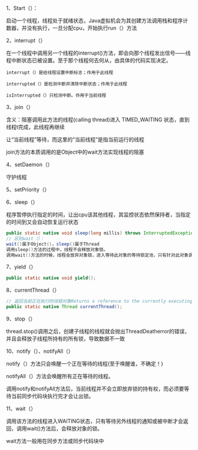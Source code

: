 1、Start（）：

启动一个线程，线程处于就绪状态，Java虚拟机会为其创建方法调用栈和程序计数器，并没有执行，一旦分配cpu，开始执行run（）方法

2、interrupt（）

在一个线程中调用另一个线程的interrupt()方法，即会向那个线程发出信号——线程中断状态已被设置。至于那个线程何去何从，由具体的代码实现决定。

```
interrupt（）是给线程设置中断标志；作用于此线程

interrupted（）是检测中断并清除中断状态；作用于此线程

isInterrupted（）只检测中断。作用于当前线程
```

3、join（）

含义：阻塞调用此方法的线程(calling thread)进入 TIMED_WAITING 状态，直到线程t完成，此线程再继续

让“当前线程”等待，而这里的“当前线程”是指当前运行的线程

join方法的本质调用的是Object中的wait方法实现线程的阻塞

4、setDaemon（）

守护线程

5、setPriority（）

6、sleep（）

程序暂停执行指定的时间，让出cpu该其他线程，其监控状态依然保持者，当指定的时间到又会自动恢复运行状态

```java
public static native void sleep(long millis) throws InterruptedException;
// 区别wait（）：
wait()属于Object()，sleep()属于Thread
调用sleep()方法的过程中，线程不会释放对象锁。
调用wait()方法的时候，线程会放弃对象锁，进入等待此对象的等待锁定池，只有针对此对象调用notify()方法后本线程才进入对象锁定池准备获取对象锁进入运行状态。
```

7、yield（）

```java
public static native void yield();
```

8、currentThread（）

```java
// 返回当前正在执行的线程对象Returns a reference to the currently executing thread object
public static native Thread currentThread();
```

9、stop（）

thread.stop()调用之后，创建子线程的线程就会抛出ThreadDeatherror的错误，并且会释放子线程所持有的所有锁，导致数据不一致

10、notify（）、notifyAll（）

notify（）方法只会唤醒一个正在等待的线程(至于唤醒谁，不确定！)

notifyAll（）方法会唤醒所有正在等待的线程。

调用notify和notifyAll方法后，当前线程并不会立即放弃锁的持有权，而必须要等待当前同步代码块执行完才会让出锁。

11、wait（）

调用该方法的线程进入WAITING状态，只有等待另外线程的通知或被中断才会返回，调用wait()方法后，会释放对象的锁。

wait方法一般用在同步方法或同步代码块中